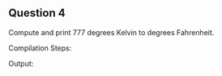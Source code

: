 ## Question 4

Compute and print 777 degrees Kelvin to degrees Fahrenheit.

Compilation Steps:  

Output:
